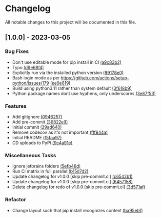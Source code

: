# Changelog

All notable changes to this project will be documented in this file.

## [1.0.0] - 2023-03-05

### Bug Fixes

- Don't use editable mode for pip install in CI [(a9c83b2)](https://github.com/iwishiwasaneagle/pytest-extra-markers/commit/a9c83b2514674762a82973ecc316f9c66391b8eb)
- Typo [(d9e68f4)](https://github.com/iwishiwasaneagle/pytest-extra-markers/commit/d9e68f4b487fb10edbc315d105788b643e7164ff)
- Explicitly run via the installed python version [(89178e0)](https://github.com/iwishiwasaneagle/pytest-extra-markers/commit/89178e0d75be4d71d70736c6e78cfd7209a4cf3f)
- Bash login mode as per https://github.com/actions/setup-python/issues/179 [(ee9e619)](https://github.com/iwishiwasaneagle/pytest-extra-markers/commit/ee9e619bebd6e3aaaa104e3cd7136f51c2ad7f8d)
- Build using python3.11 rather than system default [(3f618b9)](https://github.com/iwishiwasaneagle/pytest-extra-markers/commit/3f618b95d63f34d5d8839069fe76162789774c3b)
- Python package names dont use hyphens, only underscores [(3e87f53)](https://github.com/iwishiwasaneagle/pytest-extra-markers/commit/3e87f53c7744cf22102aea3003e540b281b5b51d)

### Features

- Add gitignore [(0946257)](https://github.com/iwishiwasaneagle/pytest-extra-markers/commit/0946257388af83297a63909c50fb41c02491f162)
- Add pre-commit [(36822e9)](https://github.com/iwishiwasaneagle/pytest-extra-markers/commit/36822e96e6820ced57e9228daaea179ea43f4021)
- Initial commit [(29ad640)](https://github.com/iwishiwasaneagle/pytest-extra-markers/commit/29ad640c8e3f2ccfd07884a0fa95fef207206141)
- Remove codecov as it's not important [(fff944a)](https://github.com/iwishiwasaneagle/pytest-extra-markers/commit/fff944afa08a93ceb5479cba9e0b746c1aa25c5c)
- Initial README [(f5faa97)](https://github.com/iwishiwasaneagle/pytest-extra-markers/commit/f5faa9788c802520e960f07eb38907fb7f397624)
- CD uploads to PyPi [(9c4a91e)](https://github.com/iwishiwasaneagle/pytest-extra-markers/commit/9c4a91e3250709339eca97d4337a775175c618da)

### Miscellaneous Tasks

- Ignore jetbrains folders [(5efb48d)](https://github.com/iwishiwasaneagle/pytest-extra-markers/commit/5efb48d016bf4113315164f34877dc8939ec0740)
- Run CI matrix in full parallel [(b15d7d2)](https://github.com/iwishiwasaneagle/pytest-extra-markers/commit/b15d7d2f19b2b4193fae17897eef81167fded3c7)
- Update changelog for v1.0.0 [skip pre-commit.ci] [(c6542b1)](https://github.com/iwishiwasaneagle/pytest-extra-markers/commit/c6542b19d76209f7f58c705bc90c2addda53a104)
- Update changelog for v1.0.0 [skip pre-commit.ci] [(6457158)](https://github.com/iwishiwasaneagle/pytest-extra-markers/commit/6457158cbd1c9cd14343b93306050321998715ce)
- Delete changelog for redo of v1.0.0 [skip pre-commit.ci] [(3d571af)](https://github.com/iwishiwasaneagle/pytest-extra-markers/commit/3d571afb808929e8bb963f4463b21cb16d1d05a3)

### Refactor

- Change layout such that pip install recognizes content [(ba95eb1)](https://github.com/iwishiwasaneagle/pytest-extra-markers/commit/ba95eb1d4a0737ceffc1e790360f949a46bd4b4f)

